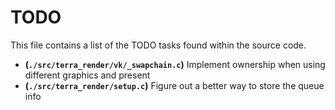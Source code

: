 # TODO
This file contains a list of the TODO tasks found within the source code.
- **(`./src/terra_render/vk/_swapchain.c`)** Implement ownership when using different graphics and present
- **(`./src/terra_render/setup.c`)** Figure out a better way to store the queue info
